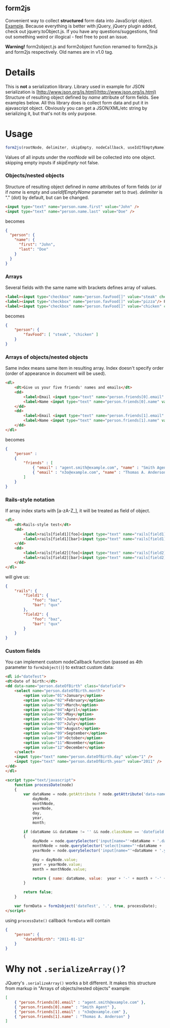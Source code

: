 form2js
-------

Convenient way to collect **structured** form data into JavaScript object.
[Example](http://form2js.googlecode.com/hg/example/test.html).
Because everything is better with jQuery, jQuery plugin added, check out jquery.toObject.js.
If you have any questions/suggestions, find out something weird or illogical - feel free to post an issue.

**Warning!** form2object.js and form2object function renamed to form2js.js and form2js respectively.
Old names are in v1.0 tag.


Details
=======

This is **not** a serialization library.
Library used in example for JSON serialization is [http://www.json.org/js.html](http://www.json.org/js.html)
Structure of resulting object defined by _name_ attribute of form fields.
See examples below.
All this library does is collect form data and put it in ajavascript object.
Obviously you can get a JSON/XML/etc string by serializing it, but that's not its only purpose.


Usage
=====

``` javascript
form2js(rootNode, delimiter, skipEmpty, nodeCallback, useIdIfEmptyName)
```

Values of all inputs under the _rootNode_ will be collected into one object.
skipping empty inputs if _skipEmpty_ not false.


### Objects/nested objects

Structure of resulting object defined in _name_ attributes of form fields (or _id_ if _name_ is empty and _useIdIfEmptyName_ parameter set to _true_).
_delimiter_ is "." (dot) by default, but can be changed.

``` html
<input type="text" name="person.name.first" value="John" />
<input type="text" name="person.name.last" value="Doe" />
```

becomes

``` json
{
  "person": {
    "name": {
      "first": "John",
      "last": "Doe"
    }
  }
}
```


### Arrays

Several fields with the same name with brackets defines array of values.

``` html
<label><input type="checkbox" name="person.favFood[]" value="steak" checked="checked" /> Steak</label>
<label><input type="checkbox" name="person.favFood[]" value="pizza"/> Pizza</label>
<label><input type="checkbox" name="person.favFood[]" value="chicken" checked="checked" /> Chicken</label>
```

becomes

``` json
{
    "person": {
        "favFood": [ "steak", "chicken" ]
    }
}
```

### Arrays of objects/nested objects
Same index means same item in resulting array.
Index doesn't specify order (order of appearance in document will be used).

``` html
<dl>
    <dt>Give us your five friends' names and emails</dt>
    <dd>
        <label>Email <input type="text" name="person.friends[0].email" value="agent.smith@example.com" /></label>
        <label>Name <input type="text" name="person.friends[0].name" value="Smith Agent"/></label>
    </dd>
    <dd>
        <label>Email <input type="text" name="person.friends[1].email" value="n3o@example.com" /></label>
        <label>Name <input type="text" name="person.friends[1].name" value="Thomas A. Anderson" /></label>
    </dd>
</dl>
```

becomes

``` json
{
    "person" :
    {
        "friends" : [
            { "email" : "agent.smith@example.com", "name" : "Smith Agent" },
            { "email" : "n3o@example.com", "name" : "Thomas A. Anderson" }
        ]
    }
}
```


### Rails-style notation

If array index starts with [a-zA-Z_], it will be treated as field of object.

``` html
<dl>
    <dt>Rails-style test</dt>
    <dd>
        <label>rails[field1][foo]<input type="text" name="rails[field1][foo]" value="baz" /></label>
        <label>rails[field1][bar]<input type="text" name="rails[field1][bar]" value="qux" /></label>
    </dd>
    <dd>
        <label>rails[field2][foo]<input type="text" name="rails[field2][foo]" value="baz" /></label>
        <label>rails[field2][bar]<input type="text" name="rails[field2][bar]" value="qux" /></label>
    </dd>
</dl>
```

will give us:

``` json
{
    "rails": {
        "field1": {
            "foo": "baz",
            "bar": "qux"
        },
        "field2": {
            "foo": "baz",
            "bar": "qux"
        }
    }
}
```


### Custom fields

You can implement custom nodeCallback function (passed as 4th parameter to `form2object()`) to extract custom data:

``` html
<dl id="dateTest">
<dt>Date of birth:</dt>
<dd data-name="person.dateOfBirth" class="datefield">
	<select name="person.dateOfBirth.month">
		<option value="01">January</option>
		<option value="02">February</option>
		<option value="03">March</option>
		<option value="04">April</option>
		<option value="05">May</option>
		<option value="06">June</option>
		<option value="07">July</option>
		<option value="08">August</option>
		<option value="09">September</option>
		<option value="10">October</option>
		<option value="11">November</option>
		<option value="12">December</option>
	</select>
	<input type="text" name="person.dateOfBirth.day" value="1" />
	<input type="text" name="person.dateOfBirth.year" value="2011" />
</dd>
</dl>

<script type="text/javascript">
	function processDate(node)
	{
		var dataName = node.getAttribute ? node.getAttribute('data-name') : '',
		    dayNode,
		    monthNode,
		    yearNode,
		    day,
		    year,
		    month;

		if (dataName && dataName != '' && node.className == 'datefield')
		{
			dayNode = node.querySelector('input[name="'+dataName + '.day"]');
			monthNode = node.querySelector('select[name="'+dataName + '.month"]');
			yearNode = node.querySelector('input[name="'+dataName + '.year"]');

			day = dayNode.value;
			year = yearNode.value;
			month = monthNode.value;

			return { name: dataName, value:  year + '-' + month + '-' + day};
		}

		return false;
	}

	var formData = form2object('dateTest', '.', true, processDate);
</script>
```

using `processDate()` callback `formData` will contain

``` json
{
	"person": {
		"dateOfBirth": "2011-01-12"
	}
}
```


Why not `.serializeArray()`?
============================

JQuery's `.serializeArray()` works a bit different.
It makes this structure from markup in "Arrays of objects/nested objects" example:

``` json
[
    { "person.friends[0].email" : "agent.smith@example.com" },
    { "person.friends[0].name" : "Smith Agent" },
    { "person.friends[1].email" : "n3o@example.com" },
    { "person.friends[1].name" : "Thomas A. Anderson" }
]
```
